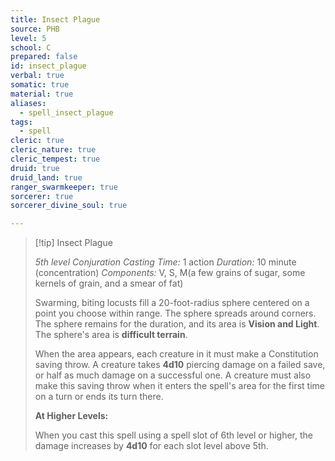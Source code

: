 ```yaml
---
title: Insect Plague
source: PHB
level: 5
school: C
prepared: false
id: insect_plague
verbal: true
somatic: true
material: true
aliases:
  - spell_insect_plague
tags:
  - spell
cleric: true
cleric_nature: true
cleric_tempest: true
druid: true
druid_land: true
ranger_swarmkeeper: true
sorcerer: true
sorcerer_divine_soul: true

---
```

>[!tip] Insect Plague
>
> *5th level Conjuration*
> *Casting Time:* 1 action
> *Duration:* 10 minute (concentration)
> *Components:* V, S, M(a few grains of sugar, some kernels of grain, and a smear of fat)
>
>Swarming, biting locusts fill a 20-foot-radius sphere centered on a point you choose within range. The sphere spreads around corners. The sphere remains for the duration, and its area is **Vision and Light**. The sphere's area is **difficult terrain**.
>
>When the area appears, each creature in it must make a Constitution saving throw. A creature takes **4d10** piercing damage on a failed save, or half as much damage on a successful one. A creature must also make this saving throw when it enters the spell's area for the first time on a turn or ends its turn there.
>
>**At Higher Levels:**
>
>When you cast this spell using a spell slot of 6th level or higher, the damage increases by **4d10** for each slot level above 5th.
>

